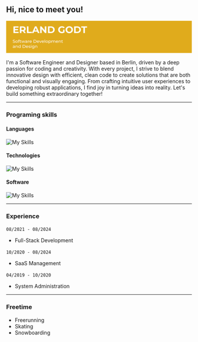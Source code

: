 ## Hi, nice to meet you!

![Banner](./Banner.png)

I'm a Software Engineer and Designer based in Berlin, driven by a deep passion for coding and creativity. With every project, I strive to blend innovative design with efficient, clean code to create solutions that are both functional and visually engaging. From crafting intuitive user experiences to developing robust applications, I find joy in turning ideas into reality. Let's build something extraordinary together!

---

### Programing skills

#### Languages

![My Skills](https://skillicons.dev/icons?i=js,typescript,cs,cpp,html,css&perline=6)

#### Technologies

![My Skills](https://skillicons.dev/icons?i=nodejs,docker,github,angular,react,nginx&perline=6)

#### Software

![My Skills](https://skillicons.dev/icons?i=unity,blender,ai,ps&perline=6)

---

### Experience

`08/2021 - 08/2024`
- Full-Stack Development

`10/2020 - 08/2024`
- SaaS Management

`04/2019 - 10/2020`
- System Administration

---

### Freetime

- Freerunning
- Skating
- Snowboarding
